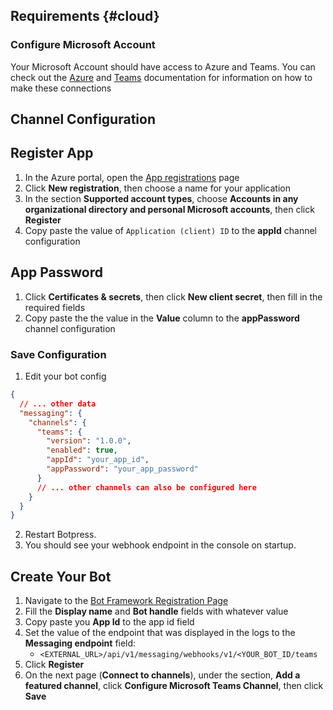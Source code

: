 ## Requirements {#cloud}

### Configure Microsoft Account

Your Microsoft Account should have access to Azure and Teams. You can check out the [Azure](https://docs.microsoft.com/en-us/azure/devops/?view=azure-devops) and [Teams](https://docs.microsoft.com/en-us/microsoftteams/) documentation for information on how to make these connections

## Channel Configuration

## Register App

1. In the Azure portal, open the [App registrations](https://portal.azure.com#blade/Microsoft_AAD_RegisteredApps/ApplicationsListBlade) page
1. Click **New registration**, then choose a name for your application
1. In the section **Supported account types**, choose **Accounts in any organizational directory and personal Microsoft accounts**, then click **Register**
1. Copy paste the value of `Application (client) ID` to the **appId** channel configuration

## App Password

1. Click **Certificates & secrets**, then click **New client secret**, then fill in the required fields
1. Copy paste the the value in the **Value** column to the **appPassword** channel configuration

### Save Configuration

1. Edit your bot config

```json
{
  // ... other data
  "messaging": {
    "channels": {
      "teams": {
        "version": "1.0.0",
        "enabled": true,
        "appId": "your_app_id",
        "appPassword": "your_app_password"
      }
      // ... other channels can also be configured here
    }
  }
}
```

2. Restart Botpress.
3. You should see your webhook endpoint in the console on startup.

## Create Your Bot

1. Navigate to the [Bot Framework Registration Page](https://dev.botframework.com/bots/new)
1. Fill the **Display name** and **Bot handle** fields with whatever value
1. Copy paste you **App Id** to the app id field
1. Set the value of the endpoint that was displayed in the logs to the **Messaging endpoint** field:
   - `<EXTERNAL_URL>/api/v1/messaging/webhooks/v1/<YOUR_BOT_ID/teams`
1. Click **Register**
1. On the next page (**Connect to channels**), under the section, **Add a featured channel**, click **Configure Microsoft Teams Channel**, then click **Save**
